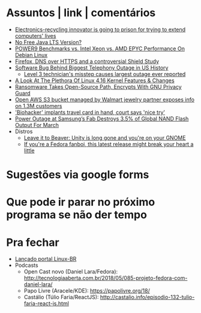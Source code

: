 Assuntos | link | comentários
=============================
* [Electronics-recycling innovator is going to prison for trying to extend computers' lives](http://www.latimes.com/business/technology/la-fi-tn-microsoft-copyright-20180426-story.html)
* [No Free Java LTS Version?](https://medium.com/codefx-weekly/no-free-java-lts-version-b850192745fb)
* [POWER9 Benchmarks vs. Intel Xeon vs. AMD EPYC Performance On Debian Linux](https://www.phoronix.com/scan.php?page=article&item=power9-epyc-xeon&num=1)
* [Firefox, DNS over HTTPS and a controversial Shield Study](https://www.ghacks.net/2018/03/20/firefox-dns-over-https-and-a-worrying-shield-study/)
* [Software Bug Behind Biggest Telephony Outage in US History](https://www.bleepingcomputer.com/news/software/software-bug-behind-biggest-telephony-outage-in-us-history/)
  * [Level 3 technician's misstep causes largest outage ever reported](https://www.fiercetelecom.com/telecom/fcc-finally-specifies-cause-2016-level-3-network-outage)
* [A Look At The Plethora Of Linux 4.16 Kernel Features & Changes](https://www.phoronix.com/scan.php?page=article&item=linux-416-changes&num=1)
* [Ransomware Takes Open-Source Path, Encrypts With GNU Privacy Guard](https://securingtomorrow.mcafee.com/mcafee-labs/ransomware-takes-open-source-path-encrypts-gnu-privacy-guard/)
* [Open AWS S3 bucket managed by Walmart jewelry partner exposes info on 1.3M customers](https://www.scmagazine.com/open-aws-s3-bucket-managed-by-walmart-jewelry-partner-exposes-info-on-13m-customers/article/751751/)
* ['Biohacker' implants travel card in hand, court says 'nice try'](https://www.cnet.com/news/biohacker-implants-travel-card-in-hand-court-says-nice-try/)
* [Power Outage at Samsung’s Fab Destroys 3.5% of Global NAND Flash Output For March](https://www.anandtech.com/show/12535/power-outage-at-samsungs-fab-destroys-3-percent-of-global-nand-flash-output)
* Distros
   * [Leave it to Beaver: Unity is long gone and you're on your GNOME](https://www.theregister.co.uk/2018/04/27/ubuntu_1804/)
   * [If you're a Fedora fanboi, this latest release might break your heart a little](https://www.theregister.co.uk/2018/05/04/fedora_28/)

Sugestões via google forms
==========================

Que pode ir parar no próximo programa se não der tempo
=======================================================

Pra fechar
==========
* [Lançado portal Linux-BR](http://linux-br.org)
* Podcasts
  * Open Cast novo (Daniel Lara/Fedora): http://tecnologiaaberta.com.br/2018/05/085-projeto-fedora-com-daniel-lara/
  * Papo Livre (Aracele/KDE): https://papolivre.org/18/
  * Castálio (Túlio Faria/ReactJS): http://castalio.info/episodio-132-tulio-faria-react-js.html
